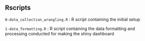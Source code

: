 ## Rscripts

`0-data_collection_wrangling.R` : R script containing the initial setup 

`1-data_formatting.R` : R script containing the data formatting and processing conducted for making the
shiny dashboard




